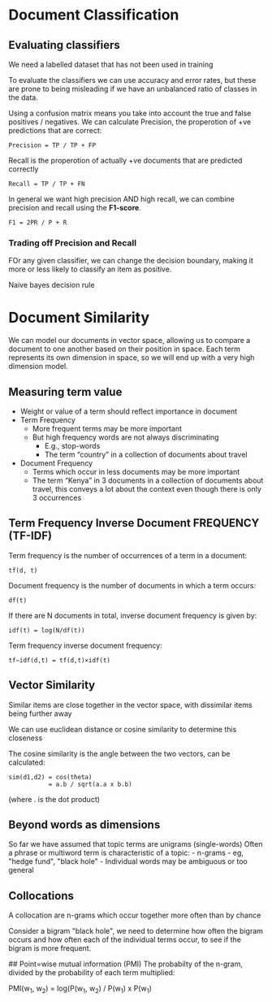 # Document Classification
## Evaluating classifiers
We need a labelled dataset that has not been used in training

To evaluate the classifiers we can use accuracy and error rates, but these are prone 
to being misleading if we have an unbalanced ratio of classes in the data.

Using a confusion matrix means you take into account the true and false positives / negatives.
We can calculate Precision, the properotion of +ve predictions that are correct:
```
Precision = TP / TP + FP
```

Recall is the properotion of actually +ve documents that are predicted correctly
```
Recall = TP / TP + FN
```

In general we want high precision AND high recall, we can combine precision and recall
using the **F1-score**.

```
F1 = 2PR / P + R
```

### Trading off Precision and Recall
FOr any given classifier, we can change the decision boundary, making it more or less
likely to classify an item as positive.

Naive bayes decision rule

# Document Similarity 
We can model our documents in vector space, allowing us to compare a document to one another 
based on their position in space. Each term represents its own dimension in space, so we will end up with
a very high dimension model.

## Measuring term value
- Weight or value of a term should reflect importance in document
- Term Frequency
    - More frequent terms may be more important
    - But high frequency words are not always discriminating
        - E.g., stop-words
        - The term “country” in a collection of documents about travel
- Document Frequency
    - Terms which occur in less documents may be more important
    - The term “Kenya” in 3 documents in a collection of documents about travel, this conveys a lot about the context even though
    there is only 3 occurrences
    
## Term Frequency Inverse Document FREQUENCY (TF-IDF)
Term frequency is the number of occurrences of a term in a document:
```
tf(d, t)
```

Document frequency is the number of documents in which a term occurs:
```
df(t)
```

If there are N documents in total, inverse document frequency is given by:
```
idf(t) = log⁡(N/df(t))
```

Term frequency inverse document frequency:
```
tf−idf(d,t) = tf(d,t)×idf(t)
```


## Vector Similarity 
Similar items are close together in the vector space, with dissimilar items being further away

We can use euclidean distance or cosine similarity to determine this closeness

The cosine similarity is the angle between the two vectors, can be calculated:

```
sim(d1,d2) = cos(theta)
           = a.b / sqrt(a.a x b.b)
```
(where . is the dot product)

## Beyond words as dimensions
So far we have assumed that topic terms are unigrams (single-words)
Often a phrase or multiword term is characteristic of a topic:
    - n-grams
    - eg, "hedge fund", "black hole"
    - Individual words may be ambiguous or too general

## Collocations
A collocation are n-grams which occur together more often than by chance

Consider a bigram "black hole", we need to determine how often the bigram occurs and how often each
of the individual terms occur, to see if the bigram is more frequent.

## Point=wise mutual information (PMI)
The probabilty of the n-gram, divided by the probability of each term multiplied:

PMI(w<sub>1</sub>, w<sub>2</sub>) = log(P(w<sub>1</sub>, w<sub>2</sub>) / P(w<sub>1</sub>) x P(w<sub>1</sub>)
